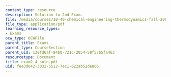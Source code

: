 ```yaml
---
content_type: resource
description: Solution to 2nd Exam.
file: /media/courses/10-40-chemical-engineering-thermodynamics-fall-2003/fee3d042303255127ec1622ab52de806_exam2_4_soln.pdf
file_type: application/pdf
learning_resource_types:
- Exams
ocw_type: OCWFile
parent_title: Exams
parent_type: CourseSection
parent_uid: 130fd6af-94b0-721c-2054-58f57b5fa463
resourcetype: Document
title: exam2_4_soln.pdf
uid: fee3d042-3032-5512-7ec1-622ab52de806
---
```

